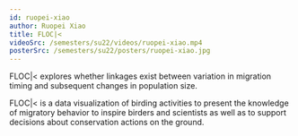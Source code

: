 ```yaml
---
id: ruopei-xiao
author: Ruopei Xiao
title: FLOC|<
videoSrc: /semesters/su22/videos/ruopei-xiao.mp4
posterSrc: /semesters/su22/posters/ruopei-xiao.jpg
---
```


FLOC|< explores whether linkages exist between variation in migration timing and subsequent changes in population size.

FLOC|< is a data visualization of birding activities to present the knowledge of migratory behavior to inspire birders and scientists as well as to support decisions about conservation actions on the ground.